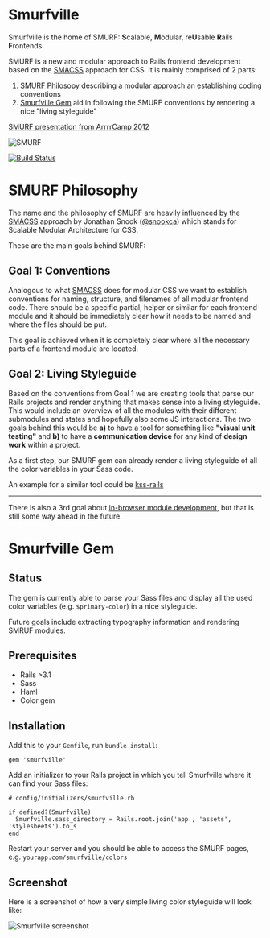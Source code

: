 Smurfville
=========

Smurfville is the home of SMURF:  **S**calable, **M**odular, re**U**sable **R**ails **F**rontends

SMURF is a new and modular approach to Rails frontend development based on the [SMACSS](http://smacss.com) approach for CSS.  It is mainly comprised of 2 parts:

1. [SMURF Philosopy](#smurf-philosophy) describing a modular approach an establishing coding conventions
2. [Smurfville Gem](#smurfville-gem) aid in following the SMURF conventions by rendering a nice "living styleguide"

[SMURF presentation from ArrrrCamp 2012](http://smurf-presentation.herokuapp.com/)

![SMURF](https://github.com/railslove/smurfville/raw/master/app/assets/images/smurfville/smurf.png)

[![Build Status](https://secure.travis-ci.org/railslove/smurfville.png?branch=master)](http://travis-ci.org/railslove/smurfville)



# SMURF Philosophy

The name and the philosophy of SMURF are heavily influenced by the [SMACSS](http://smacss.com) approach by Jonathan Snook ([@snookca](https://twitter.com/snookca)) which stands for Scalable Modular Architecture for CSS.

These are the main goals behind SMURF:

## Goal 1:  Conventions

Analogous to what [SMACSS](http://smacss.com) does for modular CSS we want to establish conventions for naming, structure, and filenames of all modular frontend code.  There should be a specific partial, helper or similar for each frontend module and it should be immediately clear how it needs to be named and where the files should be put.

This goal is achieved when it is completely clear where all the necessary parts of a frontend module are located.


## Goal 2:  Living Styleguide

Based on the conventions from Goal 1 we are creating tools that parse our Rails projects and render anything that makes sense into a living styleguide. This would include an overview of all the modules with their different submodules and states and hopefully also some JS interactions. The two goals behind this would be **a)** to have a tool for something like **"visual unit testing"** and **b)** to have a **communication device** for any kind of **design work** within a project.

As a first step, our SMURF gem can already render a living styleguide of all the color variables in your Sass code.

An example for a similar tool could be [kss-rails](https://github.com/dewski/kss-rails)

----

There is also a 3rd goal about [in-browser module development](https://github.com/railslove/smurfville/wiki/Goal-3:-in-browser-module-development), but that is still some way ahead in the future.


# Smurfville Gem

## Status

The gem is currently able to parse your Sass files and display all the used color variables (e.g. `$primary-color`) in a nice styleguide.

Future goals include extracting typography information and rendering SMRUF modules.

## Prerequisites

* Rails >3.1
* Sass
* Haml
* Color gem

## Installation

Add this to your `Gemfile`, run `bundle install`:

    gem 'smurfville'
    
Add an initializer to your Rails project in which you tell Smurfville where it can find your Sass files:

    # config/initializers/smurfville.rb

    if defined?(Smurfville)
      Smurfville.sass_directory = Rails.root.join('app', 'assets', 'stylesheets').to_s
    end

Restart your server and you should be able to access the SMURF pages, e.g. `yourapp.com/smurfville/colors`

## Screenshot

Here is a screenshot of how a very simple living color styleguide will look like:

![Smurfville screenshot](https://raw.github.com/wiki/railslove/smurfville/images/smurfville_styleguide_screenshot.png)
